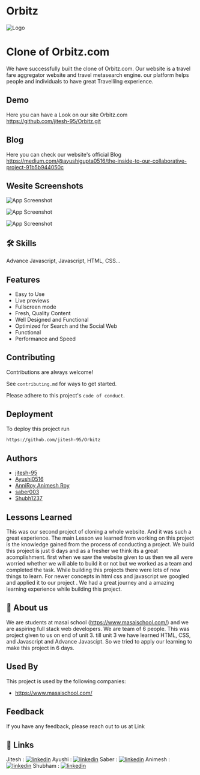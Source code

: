 # Orbitz

![Logo](https://blogger.googleusercontent.com/img/b/R29vZ2xl/AVvXsEgc-PAyg1x2aTGxUWpuvrYdmj5qpH3MTsBrERqD0JLRIEFHtQmw2uafJcPqJWD9gyPvjHtvHb_X7psTeeX5fm1m6fbTMCAKaY7B7-DlwHuhLrCXoWvLaCrGZVuru9Fug-e-YW5IwuWIPuv5OvliKEODHcOa8oS_ivvEuUfyAWXTjNNlaJxt6y8cYU9l/s16000/Screenshot%20(444).png)


# Clone of Orbitz.com

We have successfully built the clone of Orbitz.com. Our website is a  travel fare aggregator website and travel metasearch engine. 
our platform helps people and individuals to have great Travellilng experience.

## Demo

Here you can have a Look on our site Orbitz.com  
https://github.com/jitesh-95/Orbitz.git

## Blog

Here you can check our website's official Blog  
https://medium.com/@ayushigupta0516/the-inside-to-our-collaborative-project-91b5b944050c



## Wesite Screenshots

![App Screenshot](https://blogger.googleusercontent.com/img/b/R29vZ2xl/AVvXsEhlnU56fsEPzGIixl1yaHyJyTVT1WlyHuPMIBsYqJC5UXCt2z7kZRPHmuBoQXDACwi1AY6nfx-y_Vs5JxCEBXU6qhbDAhGAxcfrgwD_VH2UbgB9GvuTEOev_LGXQINNDAwgkp6Wf3qSuw--0fSivc41LPoDQsq0C8HPrvbCbzJ_ExNEB16czXLYTjAj/s16000/Screenshot%20(445).png)

![App Screenshot](https://blogger.googleusercontent.com/img/b/R29vZ2xl/AVvXsEjnjnlqUW4aaOtUOfXkZ1WzoCGFPF9aWwlwcc984IpaUJr1daIotzPbt7bHEaoF0Hhpg1Ai0pMr6f3ZbdBLXtRwuMIFrH3PsziMND7kGjWyNYVUJtgq-3Kj13P4lzLXAgHHh3dntrpfDdmiKC6Kzrdr3EGqCOV38d-qDGYtRUAyZxBDCL6vU54OfgSN/s16000/Screenshot%20(446).png)

![App Screenshot](https://blogger.googleusercontent.com/img/b/R29vZ2xl/AVvXsEhlSwgbmR441rgJbahtg2VFzI4eg1evfgfK8U3bKfjCQJuIzLgO-YUbku2L0fr8T1cLQAmf0eBs8t3QmLAgShR3jUivRBtmLtfU1ivzlzDQtnPjvtQVu0Tv5OuQrvFUIPCgWzfWo9dVrN2F8LQSqhh03Nc9Ufqv5MFpEQLmdSBEOfJWL4VsUMHSRm-4/s16000/Screenshot%20(447).png)


## 🛠 Skills
Advance Javascript, Javascript, HTML, CSS...


## Features

- Easy to Use
- Live previews
- Fullscreen mode
- Fresh, Quality Content
- Well Designed and Functional
- Optimized for Search and the Social Web
- Functional
- Performance and Speed



## Contributing

Contributions are always welcome!

See `contributing.md` for ways to get started.

Please adhere to this project's `code of conduct`.


## Deployment

To deploy this project run

```bash
https://github.com/jitesh-95/Orbitz
```


## Authors

- [jitesh-95](https://github.com/jitesh-95)
- [Ayushi0516](https://github.com/Ayushi0516)
- [AnniRoy Animesh Roy](https://github.com/AnniRoy)
- [saber003](https://github.com/saber003)
- [Shubh1237](https://github.com/Shubh1237)



## Lessons Learned
This was our second project of cloning a whole website. And it was such a great experience.
The main Lesson we learned from working on this project is the knowledge gained from the process of conducting a project.
We build this project is just 6 days and as a fresher we think its a great acomplishment. 
first when we saw the website given to us then we all were worried whether we will able to build it or not but we worked as a team and completed the task.
While building  this projects there were lots of new things to learn. For newer concepts in html css and javascript we googled and applied it to our project . We had a great journey and a amazing learning experience while building this project.


## 🚀 About us 
We are students at masai school (https://www.masaischool.com/) and we are aspiring full stack web developers. We are team of 6 people. This was project given to us on end of unit 3. 
till unit 3 we have learned HTML, CSS, and Javascript and Advance Javascipt. So we tried to apply our learning to make this project in 6 days.  


## Used By

This project is used by the following companies:

- https://www.masaischool.com/


## Feedback

If you have any feedback, please reach out to us at Link

## 🔗 Links
Jitesh : [![linkedin](https://img.shields.io/badge/linkedin-0A66C2?style=for-the-badge&logo=linkedin&logoColor=white)](https://www.linkedin.com/in/jitesh-sirohi-ba4636136)
Ayushi : [![linkedin](https://img.shields.io/badge/linkedin-0A66C2?style=for-the-badge&logo=linkedin&logoColor=white)](http://www.linkedin.com/in/ayushi-gupta-b98676236)
Saber : [![linkedin](https://img.shields.io/badge/linkedin-0A66C2?style=for-the-badge&logo=linkedin&logoColor=white)](https://www.linkedin.com/in/saber-patel-616001230/)
Animesh : [![linkedin](https://img.shields.io/badge/linkedin-0A66C2?style=for-the-badge&logo=linkedin&logoColor=white)](https://www.linkedin.com/in/animesh-roy-623241166/)
Shubham : [![linkedin](https://img.shields.io/badge/linkedin-0A66C2?style=for-the-badge&logo=linkedin&logoColor=white)](https://www.linkedin.com/in/umesh-talekar-51361822b/)



